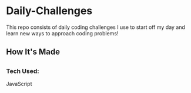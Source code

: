 <h1> Daily-Challenges</h1>
<p>This repo consists of daily coding challenges I use to start off my day and learn new ways to approach coding problems!</p>

<h2>How It's Made<h2>
<h3>Tech Used:</h3><p>JavaScript</p>

